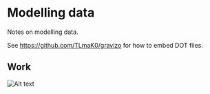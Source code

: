 # Modelling data

Notes on modelling data.

See https://github.com/TLmaK0/gravizo for how to embed DOT files.

## Work 

![Alt text](https://g.gravizo.com/svg?digraph%20G%20%7B%20%0Arankdir%20%3D%20LR%3B%0A%22work%22%20-%3E%20%22http%3A%2F%2Fschema.org%2FScholarlyArticle%22%20%5Blabel%3D%22type%22%5D%3B%0A%22work%22%20-%3E%20%22periodical%22%20%5Blabel%3D%22isPartOf%22%5D%3B%0A%0A%22work%22%20-%3E%20%22%5C%22A%20revision%20of%20the%20Myopsalta%20crucifera...%5C%22%22%20%5Blabel%3D%22name%22%5D%3B%0A%22work%22%20-%3E%20%22%5C%22https%3A%2F%2Fdoi.org%2F10.11646%2Fzootaxa.4340.1.1%5C%22%22%20%5Blabel%3D%22sameAs%22%5D%3B%0A%0A%22work%22%20-%3E%20%22%5C%22a8447363-5982-472b-b54a-f40476f50f5b%5C%22%22%20%5Blabel%3D%22identifier%22%5D%3B%0A%0A%22work%22%20-%3E%20%22identifier%22%20%5Blabel%3D%22identifier%22%5D%3B%0A%0A%22identifier%22%20-%3E%20%22PropertyValue%22%20%5Blabel%3D%22type%22%5D%3B%0A%22identifier%22%20-%3E%20%22doi%22%20%5Blabel%3D%22propertyID%22%5D%3B%0A%22identifier%22%20-%3E%20%22%5C%2210.11646%2Fzootaxa.4340.1.1%5C%22%22%20%5Blabel%3D%22value%22%5D%3B%0A%0A%22work%22%20-%3E%20%22role%22%20%5Blabel%3D%22creator%22%5D%3B%0A%22role%22%20-%3E%20%22Role%22%20%5Blabel%3D%22type%22%5D%3B%0A%22role%22%20-%3E%20%22%5C%221%5C%22%22%20%5Blabel%3D%22roleName%22%5D%3B%0A%22role%22%20-%3E%20%22creator%22%20%5Blabel%3D%22creator%22%5D%3B%0A%0A%22creator%22%20-%3E%20%22http%3A%2F%2Fschema.org%2FPerson%22%20%5Blabel%3D%22type%22%5D%3B%0A%22creator%22%20-%3E%20%22%5C%22L.%20W.%20Popple%5C%22%22%20%5Blabel%3D%22name%22%5D%3B%0A%22creator%22%20-%3E%20%22%5C%22L.%20W.%5C%22%22%20%5Blabel%3D%22givenName%22%5D%3B%0A%22creator%22%20-%3E%20%22%5C%22Popple%5C%22%22%20%5Blabel%3D%22familyName%22%5D%3B%0A%0A%22periodical%22%20-%3E%20%22http%3A%2F%2Fschema.org%2FPeriodical%22%20%5Blabel%3D%22type%22%5D%3B%0A%22periodical%22%20-%3E%20%22%5C%2296466227-221c-4922-ac97-1ac2dd946d0a%5C%22%22%20%5Blabel%3D%22identifier%22%5D%3B%0A%22periodical%22%20-%3E%20%22%5C%221175-5326%5C%22%22%20%5Blabel%3D%22issn%22%5D%3B%0A%22periodical%22%20-%3E%20%22%5C%22http%3A%2F%2Fworldcat.org%2Fissn%2F1175-5326%5C%22%22%20%5Blabel%3D%22sameAs%22%5D%3B%0A%0A%7D)